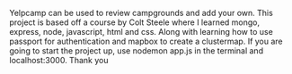 Yelpcamp can be used to review campgrounds and add your own. 
This project is based off a course by Colt Steele where I learned mongo, express, node, javascript, html and css. 
Along with learning how to use passport for authentication and mapbox to create a clustermap. 
If you are going to start the project up, use nodemon app.js in the terminal and localhost:3000. 
Thank you
